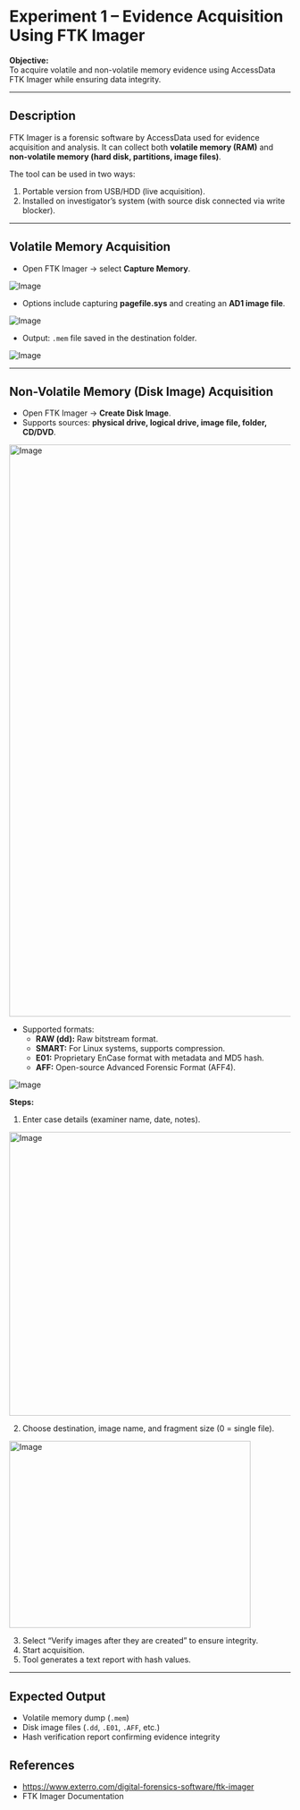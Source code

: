 # Experiment 1 – Evidence Acquisition Using FTK Imager

**Objective:**  
To acquire volatile and non-volatile memory evidence using AccessData FTK Imager while ensuring data integrity.

---

## Description
FTK Imager is a forensic software by AccessData used for evidence acquisition and analysis. It can collect both **volatile memory (RAM)** and **non-volatile memory (hard disk, partitions, image files)**.

The tool can be used in two ways:
1. Portable version from USB/HDD (live acquisition).
2. Installed on investigator’s system (with source disk connected via write blocker).

---

## Volatile Memory Acquisition
- Open FTK Imager → select **Capture Memory**.  

![Image](https://github.com/user-attachments/assets/c8db8b95-f123-4eca-9f29-2f5dca17dd64)

- Options include capturing **pagefile.sys** and creating an **AD1 image file**.  

![Image](https://github.com/user-attachments/assets/e959be93-0992-49f9-b78d-95dff1c6dd75)


- Output: `.mem` file saved in the destination folder.  

![Image](https://github.com/user-attachments/assets/c8db8b95-f123-4eca-9f29-2f5dca17dd64)

---

## Non-Volatile Memory (Disk Image) Acquisition
- Open FTK Imager → **Create Disk Image**.  
- Supports sources: **physical drive, logical drive, image file, folder, CD/DVD**. 

<img width="941" height="1022" alt="Image" src="https://github.com/user-attachments/assets/6cd89a13-bf32-47b8-a966-a0fea511a8fa" /> 

- Supported formats:  
  - **RAW (dd):** Raw bitstream format.  
  - **SMART:** For Linux systems, supports compression.  
  - **E01:** Proprietary EnCase format with metadata and MD5 hash.  
  - **AFF:** Open-source Advanced Forensic Format (AFF4).  

![Image](https://github.com/user-attachments/assets/8cca023b-9160-4477-9ff8-34b7ba744398)

**Steps:**  
1. Enter case details (examiner name, date, notes).

<img width="551" height="507" alt="Image" src="https://github.com/user-attachments/assets/3f21e6ac-d7c2-438c-ae53-0261d398c4ae" />  

2. Choose destination, image name, and fragment size (0 = single file).

<img width="432" height="334" alt="Image" src="https://github.com/user-attachments/assets/db6555a4-4546-4952-a6fc-f1787539c13f" />

3. Select “Verify images after they are created” to ensure integrity.  
4. Start acquisition.  
5. Tool generates a text report with hash values.  


---


## Expected Output
- Volatile memory dump (`.mem`)  
- Disk image files (`.dd`, `.E01`, `.AFF`, etc.)  
- Hash verification report confirming evidence integrity  

## References
- https://www.exterro.com/digital-forensics-software/ftk-imager
- FTK Imager Documentation



